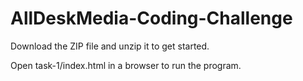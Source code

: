 # AllDeskMedia-Coding-Challenge

Download the ZIP file and unzip it to get started.

Open task-1/index.html in a browser to run the program.
